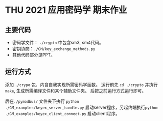 
# THU 2021 应用密码学 期末作业


## 主要代码

* 密码学文件： ``./crypto`` 中包含sm3, sm4代码。
* 密钥协商：``./GM/key_exchange_methods.py``
* 其他代码部分见PPT。

## 运行方式

添加 ``./crypo`` 包，内含自我实现所需密码学函数。
运行前先 ``cd ./crypto`` 并执行 ``make``, 生成所需编译文件和某个辅助文件夹。
后按之前运行方式运行即可。

后在``./pymodbus/`` 文件夹下执行 ``python ./GM_examples/keyex_server_handle.py`` 启动server程序，另起终端执行``python ./GM_examples/keyex_client_connect.py`` 启动client程序。